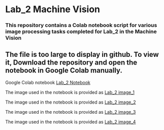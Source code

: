 # Lab_2 Machine Vision

### This repository contains a Colab notebook script for various image processing tasks completed for Lab_2 in the Machine Vision

## The file is too large to display in github. To view it, Download the repository and open the notebook in Google Colab manually.

Google Colab notebook [Lab_2 Notebook](./Lab2.ipynb)

The image used in the notebook is provided as [Lab_2 image_1](./ahmed.png)

The image used in the notebook is provided as [Lab_2 image_2](./clear_image.jpeg)

The image used in the notebook is provided as [Lab_2 image_3](./distributed_image.jpeg)

The image used in the notebook is provided as [Lab_2 image_4](./question_3.jpeg)
